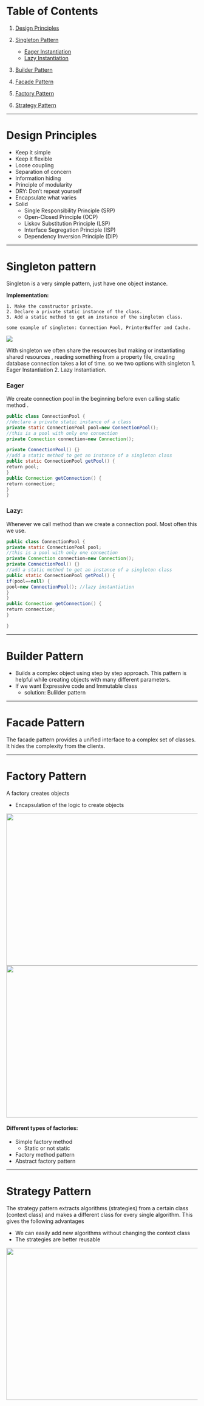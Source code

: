 # Table of Contents

1. [Design Principles](#design-principles)
2. [Singleton Pattern](#singleton-pattern)

   - [Eager Instantiation](#eager)
   - [Lazy Instantiation](#lazy)

3. [Builder Pattern](#builder-pattern)

4. [Facade Pattern](#facade-pattern)

5. [Factory Pattern](#factory-pattern)

6. [Strategy Pattern](#strategy-pattern)

---

# Design Principles

- Keep it simple
- Keep it flexible
- Loose coupling
- Separation of concern
- Information hiding
- Principle of modularity
- DRY: Don’t repeat yourself
- Encapsulate what varies
- Solid
  - Single Responsibility Principle (SRP)
  - Open-Closed Principle (OCP)
  - Liskov Substitution Principle (LSP)
  - Interface Segregation Principle (ISP)
  - Dependency Inversion Principle (DIP)

---

# Singleton pattern

Singleton is a very simple pattern, just have one object instance.

**Implementation:**

    1. Make the constructor private.
    2. Declare a private static instance of the class.
    3. Add a static method to get an instance of the singleton class.

    some example of singleton: Connection Pool, PrinterBuffer and Cache.

![](images/singleton.png)

With singleton we often share the resources but making or instantiating shared resources , reading something from a property file, creating database connection takes a lot of time. so we two options with singleton 1. Eager Instantiation 2. Lazy Instantiation.

### Eager

We create connection pool in the beginning before even calling static method .

```java
public class ConnectionPool {
​//declare a private static instance of a class
private static ConnectionPool pool=new ConnectionPool();
//this is a pool with only one connection
private Connection connection=new Connection();

private ConnectionPool() {}
//add a static method to get an instance of a singleton class
public static ConnectionPool getPool() {
​return pool;
​}
public Connection getConnection() {
​return connection;
}
}
```

### Lazy:

Whenever we call method than we create a connection pool. Most often this we use.

```java
public class ConnectionPool {
private static ConnectionPool pool;
//this is a pool with only one connection
private Connection connection=new Connection();
private ConnectionPool() {}
//add a static method to get an instance of a singleton class
public static ConnectionPool getPool() {
​if(pool==null) {
​​pool=new ConnectionPool(); //lazy instantiation
​}
​}
public Connection getConnection() {
​return connection;
}

}
```

---

# Builder Pattern

- Builds a complex object using step by step approach. This pattern is helpful while creating objects with many different parameters.
- If we want Expressive code and Immutable class
  - solution: Bulilder pattern

---

# Facade Pattern

The facade pattern provides a unified interface to a complex set of classes. It hides the complexity from the clients.

---

# Factory Pattern

A factory creates objects

- Encapsulation of the logic to create objects

<img src="images/with-factory.png" width="600" height="400" />
<img src="images/without-factory.png" width="600" height="400" />

#### Different types of factories:

- Simple factory method
  - Static or not static
- Factory method pattern
- Abstract factory pattern

---

# Strategy Pattern

The strategy pattern extracts algorithms (strategies) from a certain class (context class) and makes a different class for every single algorithm. This gives the following advantages

- We can easily add new algorithms without changing the context class
- The strategies are better reusable

<img src="images/strategy-demo.png" width="600" height="400" />
